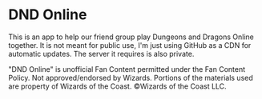 # DND Online
This is an app to help our friend group play Dungeons and Dragons Online together. It is not meant for public use, I'm just using GitHub as a CDN for automatic updates.
The server it requires is also private.

"DND Online" is unofficial Fan Content permitted under the Fan Content Policy. Not approved/endorsed by Wizards. Portions of the materials used are property of Wizards of the Coast. ©Wizards of the Coast LLC.